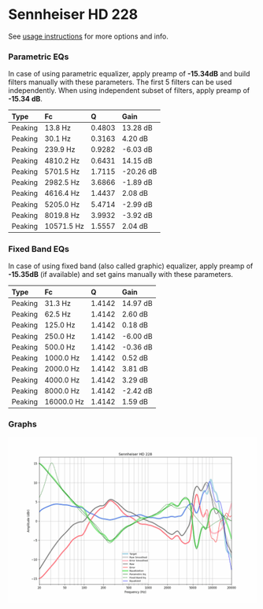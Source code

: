 # Sennheiser HD 228
See [usage instructions](https://github.com/jaakkopasanen/AutoEq#usage) for more options and info.

### Parametric EQs
In case of using parametric equalizer, apply preamp of **-15.34dB** and build filters manually
with these parameters. The first 5 filters can be used independently.
When using independent subset of filters, apply preamp of **-15.34 dB**.

| Type    | Fc         |      Q | Gain      |
|:--------|:-----------|:-------|:----------|
| Peaking | 13.8 Hz    | 0.4803 | 13.28 dB  |
| Peaking | 30.1 Hz    | 0.3163 | 4.20 dB   |
| Peaking | 239.9 Hz   | 0.9282 | -6.03 dB  |
| Peaking | 4810.2 Hz  | 0.6431 | 14.15 dB  |
| Peaking | 5701.5 Hz  | 1.7115 | -20.26 dB |
| Peaking | 2982.5 Hz  | 3.6866 | -1.89 dB  |
| Peaking | 4616.4 Hz  | 1.4437 | 2.08 dB   |
| Peaking | 5205.0 Hz  | 5.4714 | -2.99 dB  |
| Peaking | 8019.8 Hz  | 3.9932 | -3.92 dB  |
| Peaking | 10571.5 Hz | 1.5557 | 2.04 dB   |

### Fixed Band EQs
In case of using fixed band (also called graphic) equalizer, apply preamp of **-15.35dB**
(if available) and set gains manually with these parameters.

| Type    | Fc         |      Q | Gain     |
|:--------|:-----------|:-------|:---------|
| Peaking | 31.3 Hz    | 1.4142 | 14.97 dB |
| Peaking | 62.5 Hz    | 1.4142 | 2.60 dB  |
| Peaking | 125.0 Hz   | 1.4142 | 0.18 dB  |
| Peaking | 250.0 Hz   | 1.4142 | -6.00 dB |
| Peaking | 500.0 Hz   | 1.4142 | -0.36 dB |
| Peaking | 1000.0 Hz  | 1.4142 | 0.52 dB  |
| Peaking | 2000.0 Hz  | 1.4142 | 3.81 dB  |
| Peaking | 4000.0 Hz  | 1.4142 | 3.29 dB  |
| Peaking | 8000.0 Hz  | 1.4142 | -2.42 dB |
| Peaking | 16000.0 Hz | 1.4142 | 1.59 dB  |

### Graphs
![](./Sennheiser%20HD%20228.png)